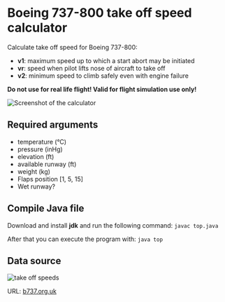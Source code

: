 # Boeing 737-800 take off speed calculator

Calculate take off speed for Boeing 737-800:

- __v1__: maximum speed up to which a start abort may be initiated
- __vr__: speed when pilot lifts nose of aircraft to take off
- __v2__: minimum speed to climb safely even with engine failure

__Do not use for real life flight! Valid for flight simulation use only!__

![Screenshot of the calculator](https://github.com/komed3/tos-737-800/blob/main/resources/screenshot01.png?raw=true)

## Required arguments

- temperature (°C)
- pressure (inHg)
- elevation (ft)
- available runway (ft)
- weight (kg)
- Flaps position [1, 5, 15]
- Wet runway?

## Compile Java file

Download and install __jdk__ and run the following command: ``javac top.java``

After that you can execute the program with: ``java top``

## Data source

![take off speeds](https://github.com/komed3/tos-737-800/blob/main/resources/perf_takeoff.gif?raw=true)

URL: [b737.org.uk](http://www.b737.org.uk/pilotnotes.htm)
